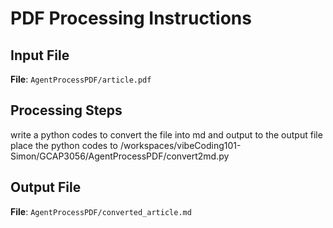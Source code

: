 # PDF Processing Instructions

## Input File
**File**: `AgentProcessPDF/article.pdf`

## Processing Steps
write a python codes to convert the file into md and output to the output file 
place the python codes to /workspaces/vibeCoding101-Simon/GCAP3056/AgentProcessPDF/convert2md.py

## Output File
**File**: `AgentProcessPDF/converted_article.md`

